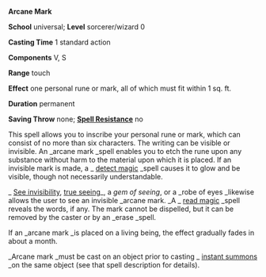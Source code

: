  **Arcane Mark**

**School** universal; **Level** sorcerer/wizard 0

**Casting Time** 1 standard action

**Components** V, S

**Range** touch

**Effect** one personal rune or mark, all of which must fit within 1 sq. ft.

**Duration** permanent

**Saving Throw** none; **[Spell Resistance](../glossary.md#_spell-resistance)** no

This spell allows you to inscribe your personal rune or mark, which can consist of no more than six characters. The writing can be visible or invisible. An _arcane mark _spell enables you to etch the rune upon any substance without harm to the material upon which it is placed. If an invisible mark is made, a _ [detect magic](detectMagic.md#_detect-magic) _spell causes it to glow and be visible, though not necessarily understandable.

_ [See invisibility](seeInvisibility.md#_see-invisibility), [true seeing](trueSeeing.md#_true-seeing)_, a _gem of seeing_, or a _robe of eyes _likewise allows the user to see an invisible _arcane mark. _A _ [read magic](readMagic.md#_read-magic) _spell reveals the words, if any. The mark cannot be dispelled, but it can be removed by the caster or by an _erase _spell.

If an _arcane mark _is placed on a living being, the effect gradually fades in about a month.

_Arcane mark _must be cast on an object prior to casting _ [instant summons](instantSummons.md#_instant-summons) _on the same object (see that spell description for details).

